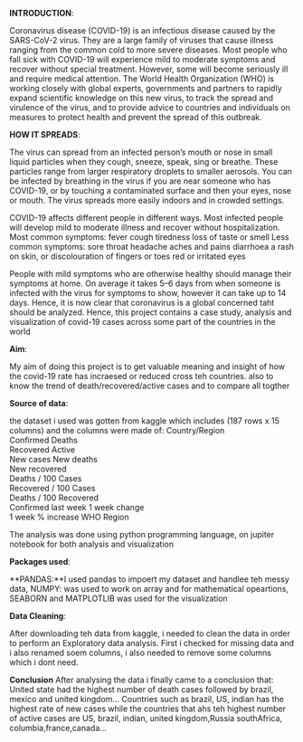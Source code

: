 **INTRODUCTION**:

Coronavirus disease (COVID-19) is an infectious disease caused by the SARS-CoV-2 virus.
They are a large family of viruses that cause illness ranging from the common cold to more severe diseases.
Most people who fall sick with COVID-19 will experience mild to moderate symptoms and recover without special treatment. However, some will become seriously ill and require medical attention.
The World Health Organization (WHO) is working closely with global experts, governments and partners to rapidly expand scientific knowledge on this new virus, to track the spread and virulence of the virus, and to provide advice to countries and individuals on measures to protect health and prevent the spread of this outbreak.

**HOW IT SPREADS**:

The virus can spread from an infected person’s mouth or nose in small liquid particles when they cough, sneeze, speak, sing or breathe. These particles range from larger respiratory droplets to smaller aerosols.
You can be infected by breathing in the virus if you are near someone who has COVID-19, or by touching a contaminated surface and then your eyes, nose or mouth. The virus spreads more easily indoors and in crowded settings.

COVID-19 affects different people in different ways. Most infected people will develop mild to moderate illness and recover without hospitalization.
Most common symptoms:
fever
cough
tiredness
loss of taste or smell
Less common symptoms:
sore throat
headache
aches and pains
diarrhoea
a rash on skin, or discolouration of fingers or toes
red or irritated eyes

People with mild symptoms who are otherwise healthy should manage their symptoms at home.
On average it takes 5–6 days from when someone is infected with the virus for symptoms to show, however it can take up to 14 days.
Hence, it is now clear that coronavirus is a global concerned taht should be analyzed. Hence, this project contains a case study, analysis and visualization of covid-19 cases across some part of the countries in the world 

**Aim**:

My aim of doing this project is to get valuable meaning and insight of how the covid-19 rate has incraesed or reduced cross teh countries.
also to know the trend of death/recovered/active cases and to compare all togther

**Source of data**:

the dataset i used was gotten from kaggle which includes (187 rows x 15 columns) and the columns were made of:
Country/Region	
Confirmed	Deaths	
Recovered	Active	
New cases
New deaths	
New recovered	
Deaths / 100 Cases	
Recovered / 100 Cases	
Deaths / 100 Recovered	
Confirmed last week
1 week change	
1 week % increase
WHO Region

The analysis was done using python programming language, on jupiter notebook for both analysis and visualization

**Packages used**:

**PANDAS:**I used pandas to impoert my dataset and handlee teh messy data, NUMPY: was used to work on array and for mathematical opeartions, SEABORN and MATPLOTLIB was used for the visualization

**Data Cleaning**:

After downloading teh data from kaggle, i needed to clean the data in order to perform an Exploratory data analysis. First i checked for missing data and i also renamed soem columns, i also needed to remove some columns which i dont need. 

**Conclusion**
After analysing the data i finally came to a conclusion that:
United state had the highest number of death cases followed by brazil, mexico and united kingdom...
Countries such as brazil, US, indian has the highest rate of new cases while the countries that ahs teh highest number of active cases are US, brazil, indian, united kingdom,Russia southAfrica, columbia,france,canada...
